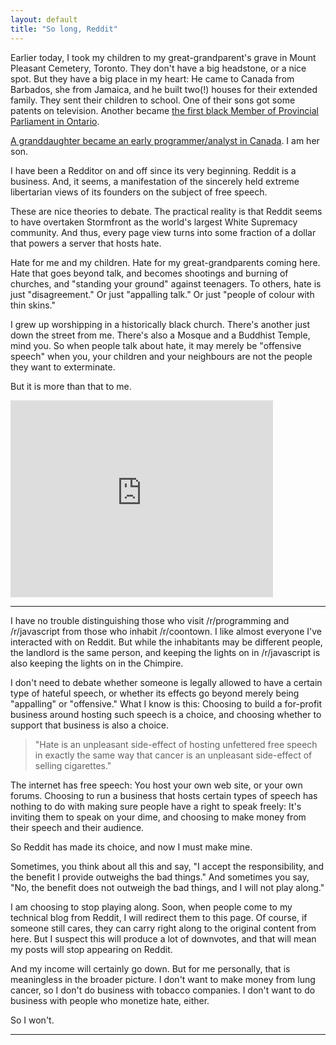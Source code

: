 ```yaml
---
layout: default
title: "So long, Reddit"
---
```


Earlier today, I took my children to my great-grandparent's grave in Mount Pleasant Cemetery, Toronto. They don't have a big headstone, or a nice spot. But they have a big place in my heart: He came to Canada from Barbados, she from Jamaica, and he built two(!) houses for their extended family. They sent their children to school. One of their sons got some patents on television. Another became [the first black Member of Provincial Parliament in Ontario][2].

[A granddaughter became an early programmer/analyst in Canada][1]. I am her son.

[1]: http://braythwayt.com/posterous/2012/03/29/a-womans-story.html
[2]: http://blackhistorycanada.ca/profiles.php?themeid=20&id=14

I have been a Redditor on and off since its very beginning. Reddit is a business. And, it seems, a manifestation of the sincerely held extreme libertarian views of its founders on the subject of free speech.

These are nice theories to debate. The practical reality is that Reddit seems to have overtaken Stormfront as the world's largest White Supremacy community. And thus, every page view turns into some fraction of a dollar that powers a server that hosts hate.

Hate for me and my children. Hate for my great-grandparents coming here. Hate that goes beyond talk, and becomes shootings and burning of churches, and "standing your ground" against teenagers. To others, hate is just "disagreement." Or just "appalling talk." Or just "people of colour with thin skins."

I grew up worshipping in a historically black church. There's another just down the street from me. There's also a Mosque and a Buddhist Temple, mind you. So when people talk about hate, it may merely be "offensive speech" when you, your children and your neighbours are not the people they want to exterminate.

But it is more than that to me.

<iframe width="420" height="315" src="https://www.youtube.com/embed/h4ZyuULy9zs" frameborder="0" allowfullscreen></iframe>

---

I have no trouble distinguishing those who visit /r/programming and /r/javascript from those who inhabit /r/coontown. I like almost everyone I've interacted with on Reddit. But while the inhabitants may be different people, the landlord is the same person, and keeping the lights on in /r/javascript is also keeping the lights on in the Chimpire.

I don't need to debate whether someone is legally allowed to have a certain type of hateful speech, or whether its effects go beyond merely being "appalling" or "offensive." What I know is this: Choosing to build a for-profit business around hosting such speech is a choice, and choosing whether to support that business is also a choice.

> "Hate is an unpleasant side-effect of hosting unfettered free speech in exactly the same way that cancer is an unpleasant side-effect of selling cigarettes."

The internet has free speech: You host your own web site, or your own forums. Choosing to run a business that hosts certain types of speech has nothing to do with making sure people have a right to speak freely: It's inviting them to speak on your dime, and choosing to make money from their speech and their audience.

So Reddit has made its choice, and now I must make mine.

Sometimes, you think about all this and say, "I accept the responsibility, and the benefit I provide outweighs the bad things." And sometimes you say, "No, the benefit does not outweigh the bad things, and I will not play along."

I am choosing to stop playing along. Soon, when people come to my technical blog from Reddit, I will redirect them to this page. Of course, if someone still cares, they can carry right along to the original content from here. But I suspect this will produce a lot of downvotes, and that will mean my posts will stop appearing on Reddit.

And my income will certainly go down. But for me personally, that is meaningless in the broader picture. I don't want to make money from lung cancer, so I don't do business with tobacco companies. I don't want to do business with people who monetize hate, either.

So I won't.

---
